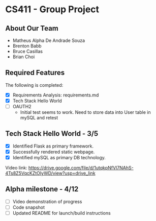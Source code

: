 # CS411 - Group Project
## About Our Team
* Matheus Alpha De Andrade Souza
* Brenton Babb
* Bruce Casillas
* Brian Choi

## Required Features

The following is completed:
- [x] Requirements Analysis: requirements.md
- [x] Tech Stack Hello World
- [ ] OAUTH2
  - Initial test seems to work. Need to store data into User table in mySQL and retest     
  
## Tech Stack Hello World - 3/5
  - [x] Identified Flask as primary framework.
  - [x] Successfully rendered static webpage.   
  - [x] Identified mySQL as primary DB technology.
    
Video link: https://drive.google.com/file/d/1utqkpNfVl7NAhS-4Ts8Z5VqcKZtOIyWD/view?usp=drive_link

## Alpha milestone - 4/12
  - [ ] Video demonstration of progress
  - [ ] Code snapshot
  - [ ] Updated README for launch/build instructions
